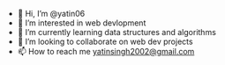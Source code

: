 - 👋 Hi, I’m @yatin06
- 👀 I’m interested in web devlopment
- 🌱 I’m currently learning data structures and algorithms  
- 💞️ I’m looking to collaborate on web dev projects  
- 📫 How to reach me yatinsingh2002@gmail.com

<!---
yatin06/yatin06 is a ✨ special ✨ repository because its `README.md` (this file) appears on your GitHub profile.
You can click the Preview link to take a look at your changes.
--->

